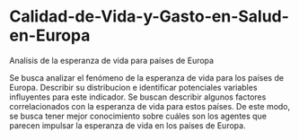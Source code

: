 # Calidad-de-Vida-y-Gasto-en-Salud-en-Europa
Analisis de la esperanza de vida para países de Europa



Se busca analizar el fenómeno de la esperanza de vida para los países de Europa. Describir su distribucion e identificar potenciales variables influyentes para este indicador. Se buscan describir algunos factores correlacionados con la esperanza de vida para estos países. De este modo, se busca tener mejor conocimiento sobre cuáles son los agentes que parecen impulsar la esperanza de vida en los países de Europa.
